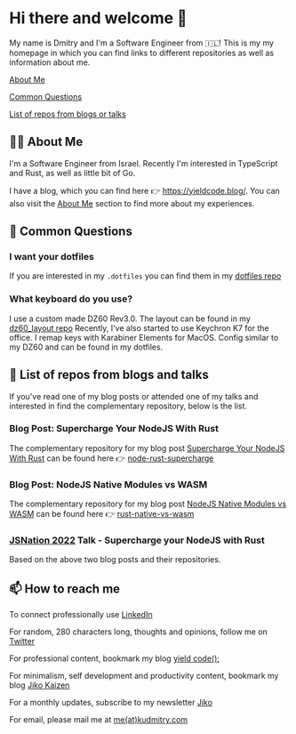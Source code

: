 # Hi there and welcome 👋

My name is Dmitry and I'm a Software Engineer from 🇮🇱!
This is my my homepage in which you can find links to different repositories as well as information about me.

[About Me](#about-me)

[Common Questions](#common-questions)

[List of repos from blogs or talks](#list-of-repos-from-blogs-and-talks)

## 💁‍♂️ About Me
I'm a Software Engineer from Israel. Recently I'm interested in TypeScript and Rust, as well as little bit of Go.

I have a blog, which you can find here 👉 https://yieldcode.blog/. You can also visit the [About Me](https://yieldcode.blog/about-me/) section to find more about my experiences.

## 💬 Common Questions
### I want your dotfiles
If you are interested in my `.dotfiles` you can find them in my [dotfiles repo](https://github.com/skwee357/dotfiles)

### What keyboard do you use?
I use a custom made DZ60 Rev3.0. The layout can be found in my [dz60_layout repo](https://github.com/skwee357/dz60_layout)
Recently, I've also started to use Keychron K7 for the office. I remap keys with Karabiner Elements for MacOS. Config similar to my DZ60 and can be found in my dotfiles.

## 📝 List of repos from blogs and talks
If you've read one of my blog posts or attended one of my talks and interested in find the complementary repository, below is the list.

### Blog Post: Supercharge Your NodeJS With Rust
The complementary repository for my blog post [Supercharge Your NodeJS With Rust](https://yieldcode.blog/supercharge-nodejs-with-rust/) can be found here 👉 [node-rust-supercharge](https://github.com/skwee357/node-rust-supercharge)

### Blog Post: NodeJS Native Modules vs WASM
The complementary repository for my blog post [NodeJS Native Modules vs WASM](https://yieldcode.blog/native-rust-wasm/) can be found here 👉 [rust-native-vs-wasm](https://github.com/skwee357/rust-native-vs-wasm)

### [JSNation 2022](https://jsnation.com/) Talk - Supercharge your NodeJS with Rust
Based on the above two blog posts and their repositories.

## 📫 How to reach me
To connect professionally use [LinkedIn](https://www.linkedin.com/in/kudmitry/)

For random, 280 characters long, thoughts and opinions, follow me on [Twitter](https://twitter.com/skwee357)

For professional content, bookmark my blog [yield code();](https://yieldcode.blog/)

For minimalism, self development and productivity content, bookmark my blog [Jiko Kaizen](https://jikokaizen.blog/)

For a monthly updates, subscribe to my newsletter [Jiko](https://www.getrevue.co/profile/kudmitry)

For email, please mail me at [me(at)kudmitry.com](mailto:me@kudmitry.com)
